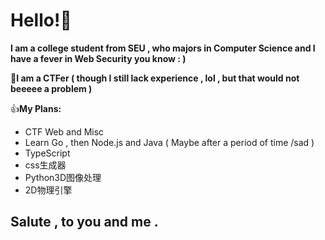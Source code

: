# Hello!🥰

**I am a college student from SEU , who majors in Computer Science and I have a fever in Web Security you know : )**

📌**I am a CTFer ( though I still lack experience , lol , but that would not beeeee a problem )**

👍**My Plans:**
* CTF Web and Misc
* Learn Go , then Node.js and Java ( Maybe after a period of time /sad )
* TypeScript
* css生成器
* Python3D图像处理
* 2D物理引擎

## Salute , to you and me .
